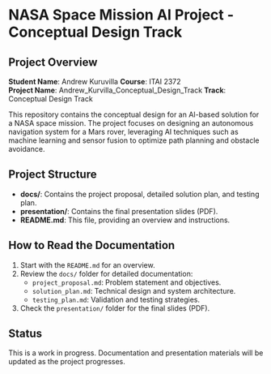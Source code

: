 # NASA Space Mission AI Project - Conceptual Design Track

## Project Overview
**Student Name**: Andrew Kuruvilla
**Course**: ITAI 2372  
**Project Name**: Andrew_Kurvilla_Conceptual_Design_Track
**Track**: Conceptual Design Track  

This repository contains the conceptual design for an AI-based solution for a NASA space mission. The project focuses on designing an autonomous navigation system for a Mars rover, leveraging AI techniques such as machine learning and sensor fusion to optimize path planning and obstacle avoidance.

## Project Structure
- **docs/**: Contains the project proposal, detailed solution plan, and testing plan.
- **presentation/**: Contains the final presentation slides (PDF).
- **README.md**: This file, providing an overview and instructions.

## How to Read the Documentation
1. Start with the `README.md` for an overview.
2. Review the `docs/` folder for detailed documentation:
   - `project_proposal.md`: Problem statement and objectives.
   - `solution_plan.md`: Technical design and system architecture.
   - `testing_plan.md`: Validation and testing strategies.
3. Check the `presentation/` folder for the final slides (PDF).

## Status
This is a work in progress. Documentation and presentation materials will be updated as the project progresses.
